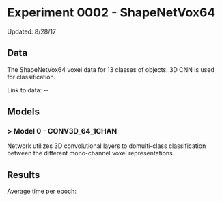 # Experiment 0002 - ShapeNetVox64

Updated: 8/28/17

## Data

The ShapeNetVox64 voxel data for 13 classes of objects. 3D CNN is used for
classification.

Link to data: --

## Models

### > Model 0 - CONV3D_64_1CHAN
Network utilizes 3D convolutional layers to domulti-class classification between
the different mono-channel voxel representations.

## Results

Average time per epoch:

